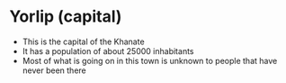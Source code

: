 # Yorlip (capital)

-   This is the capital of the Khanate
-   It has a population of about 25000 inhabitants
-   Most of what is going on in this town is unknown to people that have never been there
